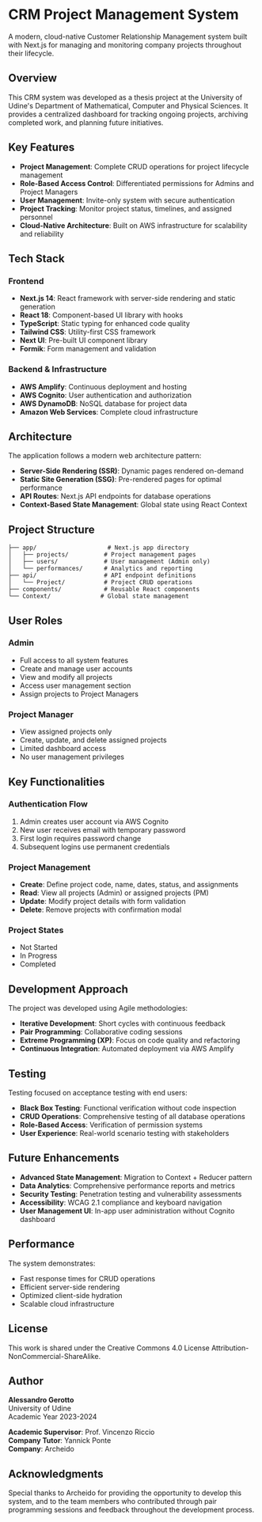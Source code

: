 # CRM Project Management System

A modern, cloud-native Customer Relationship Management system built with Next.js for managing and monitoring company projects throughout their lifecycle.

## Overview

This CRM system was developed as a thesis project at the University of Udine's Department of Mathematical, Computer and Physical Sciences. It provides a centralized dashboard for tracking ongoing projects, archiving completed work, and planning future initiatives.

## Key Features

- **Project Management**: Complete CRUD operations for project lifecycle management
- **Role-Based Access Control**: Differentiated permissions for Admins and Project Managers
- **User Management**: Invite-only system with secure authentication
- **Project Tracking**: Monitor project status, timelines, and assigned personnel
- **Cloud-Native Architecture**: Built on AWS infrastructure for scalability and reliability

## Tech Stack

### Frontend
- **Next.js 14**: React framework with server-side rendering and static generation
- **React 18**: Component-based UI library with hooks
- **TypeScript**: Static typing for enhanced code quality
- **Tailwind CSS**: Utility-first CSS framework
- **Next UI**: Pre-built UI component library
- **Formik**: Form management and validation

### Backend & Infrastructure
- **AWS Amplify**: Continuous deployment and hosting
- **AWS Cognito**: User authentication and authorization
- **AWS DynamoDB**: NoSQL database for project data
- **Amazon Web Services**: Complete cloud infrastructure

## Architecture

The application follows a modern web architecture pattern:

- **Server-Side Rendering (SSR)**: Dynamic pages rendered on-demand
- **Static Site Generation (SSG)**: Pre-rendered pages for optimal performance
- **API Routes**: Next.js API endpoints for database operations
- **Context-Based State Management**: Global state using React Context

## Project Structure

```
├── app/                    # Next.js app directory
│   ├── projects/          # Project management pages
│   ├── users/             # User management (Admin only)
│   └── performances/      # Analytics and reporting
├── api/                   # API endpoint definitions
│   └── Project/           # Project CRUD operations
├── components/            # Reusable React components
└── Context/              # Global state management
```

## User Roles

### Admin
- Full access to all system features
- Create and manage user accounts
- View and modify all projects
- Access user management section
- Assign projects to Project Managers

### Project Manager
- View assigned projects only
- Create, update, and delete assigned projects
- Limited dashboard access
- No user management privileges

## Key Functionalities

### Authentication Flow
1. Admin creates user account via AWS Cognito
2. New user receives email with temporary password
3. First login requires password change
4. Subsequent logins use permanent credentials

### Project Management
- **Create**: Define project code, name, dates, status, and assignments
- **Read**: View all projects (Admin) or assigned projects (PM)
- **Update**: Modify project details with form validation
- **Delete**: Remove projects with confirmation modal

### Project States
- Not Started
- In Progress
- Completed

## Development Approach

The project was developed using Agile methodologies:

- **Iterative Development**: Short cycles with continuous feedback
- **Pair Programming**: Collaborative coding sessions
- **Extreme Programming (XP)**: Focus on code quality and refactoring
- **Continuous Integration**: Automated deployment via AWS Amplify

## Testing

Testing focused on acceptance testing with end users:

- **Black Box Testing**: Functional verification without code inspection
- **CRUD Operations**: Comprehensive testing of all database operations
- **Role-Based Access**: Verification of permission systems
- **User Experience**: Real-world scenario testing with stakeholders

## Future Enhancements

- **Advanced State Management**: Migration to Context + Reducer pattern
- **Data Analytics**: Comprehensive performance reports and metrics
- **Security Testing**: Penetration testing and vulnerability assessments
- **Accessibility**: WCAG 2.1 compliance and keyboard navigation
- **User Management UI**: In-app user administration without Cognito dashboard

## Performance

The system demonstrates:
- Fast response times for CRUD operations
- Efficient server-side rendering
- Optimized client-side hydration
- Scalable cloud infrastructure

## License

This work is shared under the Creative Commons 4.0 License Attribution-NonCommercial-ShareAlike.

## Author

**Alessandro Gerotto**  
University of Udine  
Academic Year 2023-2024

**Academic Supervisor**: Prof. Vincenzo Riccio  
**Company Tutor**: Yannick Ponte  
**Company**: Archeido

## Acknowledgments

Special thanks to Archeido for providing the opportunity to develop this system, and to the team members who contributed through pair programming sessions and feedback throughout the development process.

